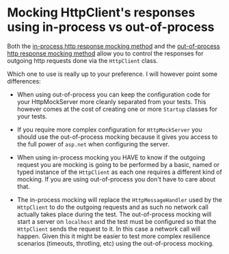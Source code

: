 ﻿# Mocking HttpClient's responses using in-process vs out-of-process

Both the [in-process http response mocking method](./http-mocking-in-process.md) and the [out-of-process http response mocking method](./http-mocking-out-of-process.md) allow you to control the responses for outgoing http requests done via the `HttpClient` class.

Which one to use is really up to your preference. I will however point some differences:

- When using out-of-process you can keep the configuration code for your HttpMockServer more cleanly separated from your tests. This however comes at the cost of creating one or more `Startup` classes for your tests.
  
- If you require more complex configuration for `HttpMockServer` you should use the out-of-process mocking because it gives you access to the full power of `asp.net` when configuring the server.

- When using in-process mocking you HAVE to know if the outgoing request you are mocking is going to be performed by a basic, named or typed instance of the `HttpClient` as each one requires a different kind of mocking. If you are using out-of-process you don't have to care about that.

- The in-process mocking will replace the `HttpMessageHandler` used by the `HttpClient` to do the outgoing requests and as such no network call actually takes place during the test. The out-of-process mocking will start a server on `localhost` and the test must be configured so that the `HttpClient` sends the request to it. In this case a network call will happen. Given this it might be easier to test more complex resilience scenarios (timeouts, throtling, etc) using the out-of-process mocking.
